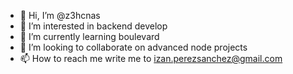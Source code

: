 - 👋 Hi, I’m @z3hcnas
- 👀 I’m interested in backend develop
- 🌱 I’m currently learning boulevard
- 💞️ I’m looking to collaborate on advanced node projects
- 📫 How to reach me write me to izan.perezsanchez@gmail.com

<!---
z3hcnas/z3hcnas is a ✨ special ✨ repository because its `README.md` (this file) appears on your GitHub profile.
You can click the Preview link to take a look at your changes.
--->
